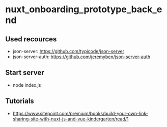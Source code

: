 # nuxt_onboarding_prototype_back_end

## Used recources

- json-server: https://github.com/typicode/json-server
- json-server-auth: https://github.com/jeremyben/json-server-auth

## Start server

-  node index.js

## Tutorials

- https://www.sitepoint.com/premium/books/build-your-own-link-sharing-site-with-nuxt-js-and-vue-kindergarten/read/1